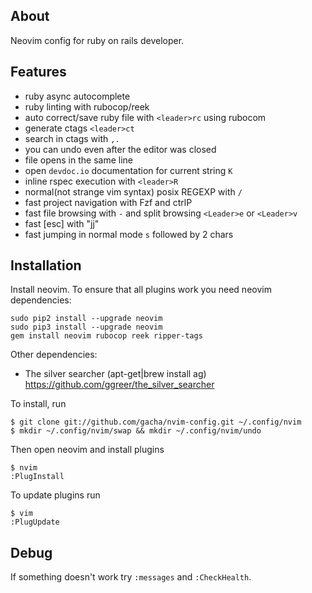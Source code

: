 About
------------
Neovim config for ruby on rails developer.

Features
------------

  - ruby async autocomplete
  - ruby linting with rubocop/reek
  - auto correct/save ruby file with `<leader>rc` using rubocom
  - generate ctags `<leader>ct`
  - search in ctags with `,.`
  - you can undo even after the editor was closed
  - file opens in the same line
  - open `devdoc.io` documentation for current string `K`
  - inline rspec execution with `<leader>R`
  - normal(not strange vim syntax) posix REGEXP with `/`
  - fast project navigation with Fzf and ctrlP
  - fast file browsing with `-` and split browsing `<Leader>e` or `<Leader>v`
  - fast [esc] with "jj"
  - fast jumping in normal mode `s` followed by 2 chars

Installation
------------

Install neovim.
To ensure that all plugins work you need neovim dependencies:

    sudo pip2 install --upgrade neovim
    sudo pip3 install --upgrade neovim
    gem install neovim rubocop reek ripper-tags

Other dependencies:

  - The silver searcher (apt-get|brew install ag) https://github.com/ggreer/the_silver_searcher

To install, run

    $ git clone git://github.com/gacha/nvim-config.git ~/.config/nvim
    $ mkdir ~/.config/nvim/swap && mkdir ~/.config/nvim/undo

Then open neovim and install plugins

    $ nvim
    :PlugInstall

To update plugins run

    $ vim
    :PlugUpdate

Debug
------------
If something doesn't work try `:messages` and `:CheckHealth`.
